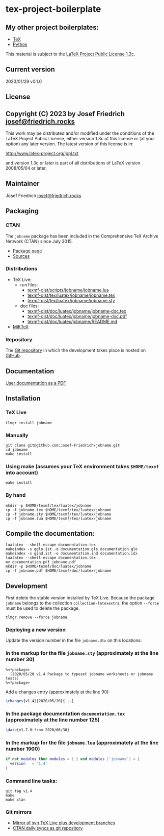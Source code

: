 # tex-project-boilerplate

## My other project boilerplates:

* [TeX](https://github.com/Josef-Friedrich/tex-project-boilerplate)
* [Python](https://github.com/Josef-Friedrich/python-project-boilerplate)

This material is subject to the [LaTeX Project Public License 1.3c](https://www.ctan.org/license/lppl1.3).

## Current version

2023/01/29 v0.1.0

## License

Copyright (C) 2023 by Josef Friedrich <josef@friedrich.rocks>
------------------------------------------------------------------------
This work may be distributed and/or modified under the conditions of
the LaTeX Project Public License, either version 1.3c of this license
or (at your option) any later version.  The latest version of this
license is in:

  http://www.latex-project.org/lppl.txt

and version 1.3c or later is part of all distributions of LaTeX
version 2008/05/04 or later.

## Maintainer

Josef Friedrich <josef@friedrich.rocks>

## Packaging

### CTAN

The `jobname` package has been included in the Comprehensive TeX Archive
Network (CTAN) since July 2015.

* [Package page](https://www.ctan.org/pkg/jobname)
* [Sources](https://www.ctan.org/tex-archive/macros/luatex/generic/jobname)

### Distributions

* TeX Live:
  * run files:
    * [texmf-dist/scripts/jobname/jobname.lua](https://tug.org/svn/texlive/trunk/Master/texmf-dist/scripts/jobname/jobname.lua)
    * [texmf-dist/tex/luatex/jobname/jobname.tex](https://tug.org/svn/texlive/trunk/Master/texmf-dist/tex/luatex/jobname/jobname.tex)
    * [texmf-dist/tex/luatex/jobname/jobname.sty](https://tug.org/svn/texlive/trunk/Master/texmf-dist/tex/luatex/jobname/jobname.sty)
  * doc files:
    * [texmf-dist/doc/luatex/jobname/jobname-doc.tex](https://tug.org/svn/texlive/trunk/Master/texmf-dist/doc/luatex/jobname/jobname-doc.tex)
    * [texmf-dist/doc/luatex/jobname/jobname-doc.pdf](https://tug.org/svn/texlive/trunk/Master/texmf-dist/doc/luatex/jobname/jobname-doc.pdf)
    * [texmf-dist/doc/luatex/jobname/README.md](https://tug.org/svn/texlive/trunk/Master/texmf-dist/doc/luatex/jobname/README.md)
* [MiKTeX](https://miktex.org/packages/jobname)

### Repository

The [Git repository](https://github.com/Josef-Friedrich/jobname) in
which the development takes place is hosted on
[GitHub](https://github.com).

## Documentation

[User documentation as a PDF](http://mirror.ctan.org/tex-archive/macros/luatex/generic/jobname/jobname.pdf)

## Installation

### TeX Live

    tlmgr install jobname

### Manually

    git clone git@github.com:Josef-Friedrich/jobname.git
    cd jobname
    make install

### Using make (assumes your TeX environment takes `$HOME/texmf` into account)

    make install

### By hand

    mkdir -p $HOME/texmf/tex/luatex/jobname
    cp -f jobname.tex $HOME/texmf/tex/luatex/jobname
    cp -f jobname.sty $HOME/texmf/tex/luatex/jobname
    cp -f jobname.lua $HOME/texmf/tex/luatex/jobname

## Compile the documentation:

    lualatex --shell-escape documentation.tex
    makeindex -s gglo.ist -o documentation.gls documentation.glo
    makeindex -s gind.ist -o documentation.ind documentation.idx
    lualatex --shell-escape documentation.tex
    mv documentation.pdf jobname.pdf
    mkdir -p $HOME/texmf/doc/luatex/jobname
    cp -f jobname.pdf $HOME/texmf/doc/luatex/jobname

## Development

First delete the stable version installed by TeX Live. Because the
package `jobname` belongs to the collection `collection-latexextra`, the
option  `--force` must be used to delete the package.

    tlmgr remove --force jobname

### Deploying a new version

Update the version number in the file `jobname.dtx` on this locations:

### In the markup for the file `jobname.sty` (approximately at the line number 30)

    %<*package>
      [2020/05/20 v1.4 Package to typeset jobname worksheets or jobname tests]
    %<*package>

Add a changes entry (approximately at the line 90):

```latex
\changes{v1.4}{2020/05/20}{...}
```

### In the package documentation `documentation.tex` (approximately at the line number 125)

```latex
\date{v1.7.0~from 2020/06/30}
```

### In the markup for the file `jobname.lua` (approximately at the line number 1900)

```lua
if not modules then modules = { } end modules ['jobname'] = {
  version   = '1.4'
}
```

### Command line tasks:

```
git tag v1.4
make
make ctan
```

### Git mirrors

* [Mirror of svn TeX Live plus development branches](https://git.texlive.info/texlive/)
* [CTAN daily syncs as git repository](https://git.texlive.info/CTAN/)
